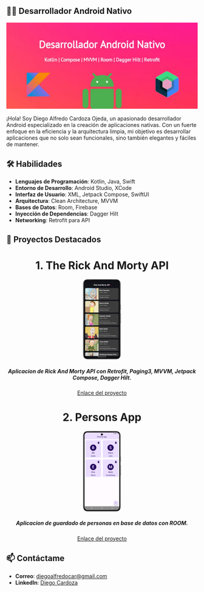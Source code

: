 
## 🧑‍💻 Desarrollador Android Nativo

![Banner](https://raw.githubusercontent.com/diegocardoza/diegocardoza/d0cae4de596f8c1f2bc97c33e3d88308a75195d9/github_banner.jpeg)

¡Hola! Soy Diego Alfredo Cardoza Ojeda, un apasionado desarrollador Android especializado en la creación de aplicaciones nativas. Con un fuerte enfoque en la eficiencia y la arquitectura limpia, mi objetivo es desarrollar aplicaciones que no solo sean funcionales, sino también elegantes y fáciles de mantener.

## 🛠️ Habilidades

- **Lenguajes de Programación**: Kotlin, Java, Swift
- **Entorno de Desarrollo**: Android Studio, XCode
- **Interfaz de Usuario**: XML, Jetpack Compose, SwiftUI
- **Arquitectura**: Clean Architecture, MVVM
- **Bases de Datos**: Room, Firebase
- **Inyección de Dependencias**: Dagger Hilt
- **Networking**: Retrofit para API

## 🚀 Proyectos Destacados

<div align="center">
  <h1 align="center">
    1. The Rick And Morty API
  </h1>
  <img src="https://github.com/diegocardoza/RickAndMortyAPIApp/blob/main/MainScreen.png" width="100">
  <h5>
    Aplicacion de Rick And Morty API con Retrofit, Paging3, MVVM, Jetpack Compose, Dagger Hilt.
  </h5>
  <a href="https://github.com/diegocardoza/RickAndMortyAPIApp">Enlace del proyecto</a>

  <h1 align="center">
    2. Persons App
  </h1>
  <img src="https://github.com/diegocardoza/PersonsApp/blob/main/Docs/home_screen.png" width="100">
  <h5>
    Aplicacion de guardado de personas en base de datos con ROOM.
  </h5>
  <a href="https://github.com/diegocardoza/PersonsApp">Enlace del proyecto</a>
  
</div>

## 📫 Contáctame

- **Correo**: [diegoalfredocar@gmail.com](diegoalfredocar@gmail.com)
- **LinkedIn**: [Diego Cardoza](https://www.linkedin.com/in/diego-alfredo-cardoza-ojeda-36b5771a3)
